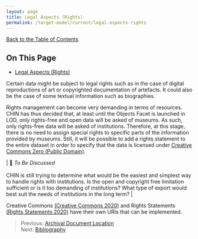 ```yaml
---
layout: page
title: Legal Aspects (Rights)
permalink: /target-model/current/legal-aspects-rights
---
```

[Back to the Table of Contents](/collections-model/target-model/current/information#table-of-contents)

## On This Page

* [Legal Aspects (Rights)](#)

Certain data might be subject to legal rights such as in the case of digital reproductions of art or copyrighted documentation of artefacts. It could also be the case of some textual information such as biographies.

Rights management can become very demanding in terms of resources. CHIN has thus decided that, at least until the Objects Facet is launched in LOD, only rights-free and open data will be asked of museums. As such, only rights-free data will be asked of institutions. Therefore, at this stage, there is no need to assign special rights to specific parts of the information provided by museums. Still, it will be possible to add a rights statement to the entire dataset in order to specify that the data is licensed under [Creative Commons Zero (Public Domain)](https://creativecommons.org/share-your-work/public-domain/cc0/). 


| 🔎  *To Be Discussed* <br/><br/>CHIN is still trying to determine what would be the easiest and simplest way to handle rights with institutions. Is the open and copyright free limitation sufficient or is it too demanding of institutions? What type of export would best suit the needs of institutions in the long term? |


Creative Commons [(Creative Commons 2020)](/collections-model/target-model/current/bibliography#creative-commons-2020) and Rights Statements [(Rights Statements 2020)](/collections-model/target-model/current/bibliography#rights-statements-2020) have their own URIs that can be implemented.


> Previous: [Archival Document Location](/collections-model/target-model/current/archival-document-location)<br>Next: [Bibliography](/collections-model/target-model/current/bibliography)

